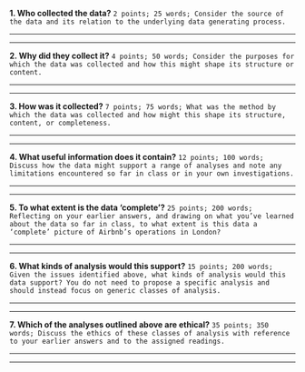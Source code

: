 **1. Who collected the data?** 
`2 points; 25 words; Consider the source of the data and its relation to the underlying data generating process.`
***

***
**2. Why did they collect it?** 
`4 points; 50 words; Consider the purposes for which the data was collected and how this might shape its structure or content.`
***

***
**3. How was it collected?** 
`7 points; 75 words; What was the method by which the data was collected and how might this shape its structure, content, or completeness.`
***

***
**4. What useful information does it contain?** `12 points; 100 words; Discuss how the data might support a range of analyses and note any limitations encountered so far in class or in your own investigations.`
***

***
**5. To what extent is the data ‘complete’?** `25 points; 200 words; Reflecting on your earlier answers, and drawing on what you’ve learned about the data so far in class, to what extent is this data a ‘complete’ picture of Airbnb’s operations in London?`
***

***
**6. What kinds of analysis would this support?** `15 points; 200 words; Given the issues identified above, what kinds of analysis would this data support? You do not need to propose a specific analysis and should instead focus on generic classes of analysis.`
***

***
**7. Which of the analyses outlined above are ethical?** `35 points; 350 words; Discuss the ethics of these classes of analysis with reference to your earlier answers and to the assigned readings.`
***

***